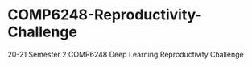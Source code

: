 # COMP6248-Reproductivity-Challenge
20-21 Semester 2 COMP6248 Deep Learning Reproductivity Challenge 
